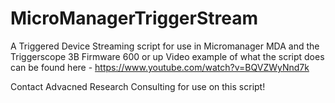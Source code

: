 # MicroManagerTriggerStream
A Triggered Device Streaming script for use in Micromanager MDA and the Triggerscope 3B Firmware 600 or up
Video example of what the script does can be found here - https://www.youtube.com/watch?v=BQVZWyNnd7k

Contact Advacned Research Consulting for use on this script!
